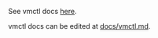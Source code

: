 See vmctl docs [here](https://docs.victoriametrics.com/vmctl/).

vmctl docs can be edited at [docs/vmctl.md](https://github.com/VictoriaMetrics/VictoriaMetrics/blob/master/docs/vmctl.md).
